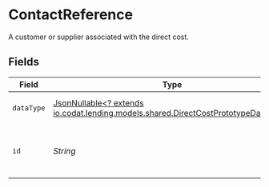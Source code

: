 # ContactReference

A customer or supplier associated with the direct cost.


## Fields

| Field                                                                                                                                    | Type                                                                                                                                     | Required                                                                                                                                 | Description                                                                                                                              |
| ---------------------------------------------------------------------------------------------------------------------------------------- | ---------------------------------------------------------------------------------------------------------------------------------------- | ---------------------------------------------------------------------------------------------------------------------------------------- | ---------------------------------------------------------------------------------------------------------------------------------------- |
| `dataType`                                                                                                                               | [JsonNullable<? extends io.codat.lending.models.shared.DirectCostPrototypeDataType>](../../models/shared/DirectCostPrototypeDataType.md) | :heavy_minus_sign:                                                                                                                       | Allowed name of the 'dataType'.                                                                                                          |
| `id`                                                                                                                                     | *String*                                                                                                                                 | :heavy_check_mark:                                                                                                                       | Unique identifier for a customer or supplier.                                                                                            |